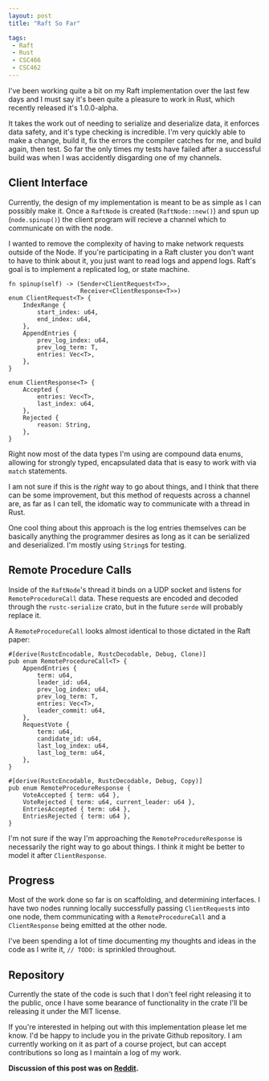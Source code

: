 ```yaml
---
layout: post
title: "Raft So Far"

tags:
 - Raft
 - Rust
 - CSC466
 - CSC462
---
```


I've been working quite a bit on my Raft implementation over the last few days and I must say it's been quite a pleasure to work in Rust, which recently released it's 1.0.0-alpha.

It takes the work out of needing to serialize and deserialize data, it enforces data safety, and it's type checking is incredible. I'm very quickly able to make a change, build it, fix the errors the compiler catches for me, and build again, then test. So far the only times my tests have failed after a successful build was when I was accidently disgarding one of my channels.

## Client Interface

Currently, the design of my implementation is meant to be as simple as I can possibly make it. Once a `RaftNode` is created (`RaftNode::new()`) and spun up (`node.spinup()`) the client program will recieve a channel which to communicate on with the node.

I wanted to remove the complexity of having to make network requests outside of the Node. If you're participating in a Raft cluster you don't want to have to think about it, you just want to read logs and append logs. Raft's goal is to implement a replicated log, or state machine.

	fn spinup(self) -> (Sender<ClientRequest<T>>,
    					Receiver<ClientResponse<T>>)
	enum ClientRequest<T> {
        IndexRange {
            start_index: u64,
            end_index: u64,
        },
        AppendEntries {
            prev_log_index: u64,
            prev_log_term: T,
            entries: Vec<T>,
        },
    }

    enum ClientResponse<T> {
        Accepted {
            entries: Vec<T>,
            last_index: u64,
        },
        Rejected {
            reason: String,
        },
    }

Right now most of the data types I'm using are compound data enums, allowing for strongly typed, encapsulated data that is easy to work with via `match` statements.

I am not sure if this is the *right* way to go about things, and I think that there can be some improvement, but this method of requests across a channel are, as far as I can tell, the idomatic way to communicate with a thread in Rust.

One cool thing about this approach is the log entries themselves can be basically anything the programmer desires as long as it can be serialized and deserialized. I'm mostly using `String`s for testing.

## Remote Procedure Calls

Inside of the `RaftNode`'s thread it binds on a UDP socket and listens for `RemoteProcedureCall` data. These requests are encoded and decoded through the `rustc-serialize` crato, but in the future `serde` will probably replace it.

A `RemoteProcedureCall` looks almost identical to those dictated in the Raft paper:

    #[derive(RustcEncodable, RustcDecodable, Debug, Clone)]
    pub enum RemoteProcedureCall<T> {
        AppendEntries {
            term: u64,
            leader_id: u64,
            prev_log_index: u64,
            prev_log_term: T,
            entries: Vec<T>,
            leader_commit: u64,
        },
        RequestVote {
            term: u64,
            candidate_id: u64,
            last_log_index: u64,
            last_log_term: u64,
        },
    }

    #[derive(RustcEncodable, RustcDecodable, Debug, Copy)]
    pub enum RemoteProcedureResponse {
        VoteAccepted { term: u64 },
        VoteRejected { term: u64, current_leader: u64 },
        EntriesAccepted { term: u64 },
        EntriesRejected { term: u64 },
    }

I'm not sure if the way I'm approaching the `RemoteProcedureResponse` is necessarily the right way to go about things. I think it might be better to model it after `ClientResponse`.

## Progress

Most of the work done so far is on scaffolding, and determining interfaces. I have two nodes running locally successfully passing `ClientRequest`s into one node, them communicating with a `RemoteProcedureCall` and a `ClientResponse` being emitted at the other node.

I've been spending a lot of time documenting my thoughts and ideas in the code as I write it, `// TODO:` is sprinkled throughout.

## Repository

Currently the state of the code is such that I don't feel right releasing it to the public, once I have some bearance of functionality in the crate I'll be releasing it under the MIT license.

If you're interested in helping out with this implementation please let me know. I'd be happy to include you in the private Github repository. I am currently working on it as part of a course project, but can accept contributions so long as I maintain a log of my work.

**Discussion of this post was on [Reddit](https://www.reddit.com/r/rust/comments/2tncd1/raft_so_far_first_steps_into_implementation_in/).**
